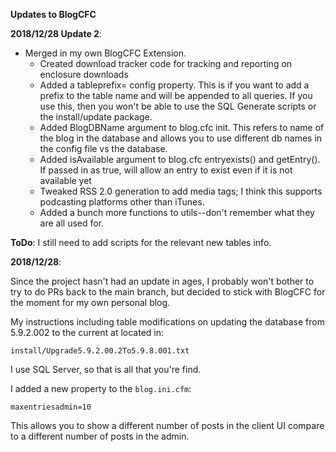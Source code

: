 **Updates to BlogCFC**


**2018/12/28 Update 2**: 

* Merged in my own BlogCFC Extension. 
    * Created download tracker code for tracking and reporting on enclosure downloads
    * Added a tableprefix= config property.  This is if you want to add a prefix to the table name and will be appended to all queries.  If you use this, then you won't be able to use the SQL Generate scripts or the install/update package.
    * Added BlogDBName argument to blog.cfc init.  This refers to name of the blog in the database and allows you to use different db names in the config file vs the database.
    * Added isAvailable argument to blog.cfc entryexists() and getEntry(). If passed in as true, will allow an entry to exist even if it is not available yet
    * Tweaked RSS 2.0 generation to add media tags; I think this supports podcasting platforms other than iTunes.
    * Added a bunch more functions to utils--don't remember what they are all used for.

**ToDo**:
I still need to add scripts for the relevant new tables info.

**2018/12/28**: 

Since the project hasn't had an update in ages, I probably won't bother to try to do PRs back to the main branch, but decided to stick with BlogCFC for the moment for my own personal blog.

My instructions including table modifications on updating the database from 5.9.2.002 to the current at located in: 

    install/Upgrade5.9.2.00.2To5.9.8.001.txt 
        
I use SQL Server, so that is all that you're find.


I added a new property to the `blog.ini.cfm`: 


    maxentriesadmin=10
    
This allows you to show a different number of posts in the client UI compare to a different number of posts in the admin.


